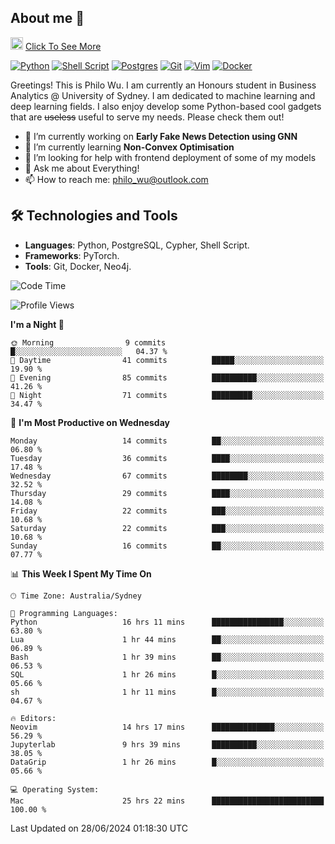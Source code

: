 ## About me 🤗

<a href="#"><img src="https://media.giphy.com/media/hvRJCLFzcasrR4ia7z/giphy.gif" width="20px" height="20px"></a> [Click To See More](https://codeboyphilo.github.io)

[![Python](https://img.shields.io/badge/python-3670A0?style=for-the-badge&logo=python&logoColor=ffdd54)](#)
[![Shell Script](https://img.shields.io/badge/shell_script-%23121011.svg?style=for-the-badge&logo=gnu-bash&logoColor=white)](#)
[![Postgres](https://img.shields.io/badge/postgres-%23316192.svg?style=for-the-badge&logo=postgresql&logoColor=white)](#)
[![Git](https://img.shields.io/badge/git-%23F05033.svg?style=for-the-badge&logo=git&logoColor=white)](#)
[![Vim](https://img.shields.io/badge/VIM-%2311AB00.svg?style=for-the-badge&logo=vim&logoColor=white)](#)
[![Docker](https://img.shields.io/badge/docker-%230db7ed.svg?style=for-the-badge&logo=docker&logoColor=white)](#)

Greetings! This is Philo Wu. I am currently an Honours student in Business Analytics \@ University of Sydney. I am dedicated to machine learning and deep learning fields. I also enjoy develop some Python-based cool gadgets that are ~~useless~~ useful to serve my needs. Please check them out!

- 🔭 I’m currently working on **Early Fake News Detection using GNN**
- 🌱 I’m currently learning **Non-Convex Optimisation**
- 🤔 I’m looking for help with frontend deployment of some of my models
- 💬 Ask me about Everything!
- 📫 How to reach me: philo_wu@outlook.com

## 🛠 Technologies and Tools
- **Languages**: Python, PostgreSQL, Cypher, Shell Script.
- **Frameworks**: PyTorch.
- **Tools**: Git, Docker, Neo4j.

<!--START_SECTION:waka-->
![Code Time](http://img.shields.io/badge/Code%20Time-278%20hrs%2015%20mins-blue)

![Profile Views](http://img.shields.io/badge/Profile%20Views-20-blue)

**I'm a Night 🦉** 

```text
🌞 Morning                9 commits           █░░░░░░░░░░░░░░░░░░░░░░░░   04.37 % 
🌆 Daytime                41 commits          █████░░░░░░░░░░░░░░░░░░░░   19.90 % 
🌃 Evening                85 commits          ██████████░░░░░░░░░░░░░░░   41.26 % 
🌙 Night                  71 commits          █████████░░░░░░░░░░░░░░░░   34.47 % 
```
📅 **I'm Most Productive on Wednesday** 

```text
Monday                   14 commits          ██░░░░░░░░░░░░░░░░░░░░░░░   06.80 % 
Tuesday                  36 commits          ████░░░░░░░░░░░░░░░░░░░░░   17.48 % 
Wednesday                67 commits          ████████░░░░░░░░░░░░░░░░░   32.52 % 
Thursday                 29 commits          ████░░░░░░░░░░░░░░░░░░░░░   14.08 % 
Friday                   22 commits          ███░░░░░░░░░░░░░░░░░░░░░░   10.68 % 
Saturday                 22 commits          ███░░░░░░░░░░░░░░░░░░░░░░   10.68 % 
Sunday                   16 commits          ██░░░░░░░░░░░░░░░░░░░░░░░   07.77 % 
```


📊 **This Week I Spent My Time On** 

```text
🕑︎ Time Zone: Australia/Sydney

💬 Programming Languages: 
Python                   16 hrs 11 mins      ████████████████░░░░░░░░░   63.80 % 
Lua                      1 hr 44 mins        ██░░░░░░░░░░░░░░░░░░░░░░░   06.89 % 
Bash                     1 hr 39 mins        ██░░░░░░░░░░░░░░░░░░░░░░░   06.53 % 
SQL                      1 hr 26 mins        █░░░░░░░░░░░░░░░░░░░░░░░░   05.66 % 
sh                       1 hr 11 mins        █░░░░░░░░░░░░░░░░░░░░░░░░   04.67 % 

🔥 Editors: 
Neovim                   14 hrs 17 mins      ██████████████░░░░░░░░░░░   56.29 % 
Jupyterlab               9 hrs 39 mins       ██████████░░░░░░░░░░░░░░░   38.05 % 
DataGrip                 1 hr 26 mins        █░░░░░░░░░░░░░░░░░░░░░░░░   05.66 % 

💻 Operating System: 
Mac                      25 hrs 22 mins      █████████████████████████   100.00 % 
```


 Last Updated on 28/06/2024 01:18:30 UTC
<!--END_SECTION:waka-->
